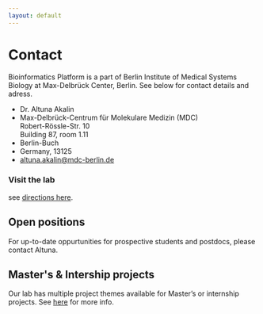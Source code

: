 ```yaml
---
layout: default
---
```


# Contact

Bioinformatics Platform is a part of Berlin Institute of Medical
Systems Biology at Max-Delbrück Center, Berlin. See below for contact
details and adress.

<ul class="vcard">
    <li class="fn">Dr. Altuna Akalin</li>
    <li class="street-address">
        Max-Delbrück-Centrum für Molekulare Medizin (MDC) <br>
        Robert-Rössle-Str. 10 <br>
        Building 87, room 1.11
    </li>
    <li class="locality">Berlin-Buch</li>
    <li><span class="state">Germany</span>, <span class="zip">13125</span></li>
    <li class="email"><a href="#">altuna.akalin@mdc-berlin.de</a></li>
</ul>

### Visit the lab
see [directions here](https://www.mdc-berlin.de/8233888/en/about_the_mdc/wegweiser).

## Open positions
For up-to-date oppurtunities for prospective students and postdocs, please contact Altuna.

## Master's & Intership projects
Our lab has multiple project themes available for Master’s or internship projects. See [here](https://www.dropbox.com/s/5ow58xk2z9yindd/AA_BioinfoProjects.pdf?dl=0) for more info.
